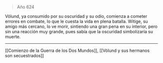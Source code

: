 > Año 624

Völund, ya consumido por su oscuridad y su odio, comienza a cometer errores en combate, lo que le cuesta la vida en plena batalla. Witige, su amigo más cercano, lo ve morir, sintiendo una gran pena en su interior, pero sin una reacción muy grande, pues sabía que la oscuridad simbolizaría su muerte.

---

[[Comienzo de la Guerra de los Dos Mundos]], [[Völund y sus hermanos son secuestrados]]